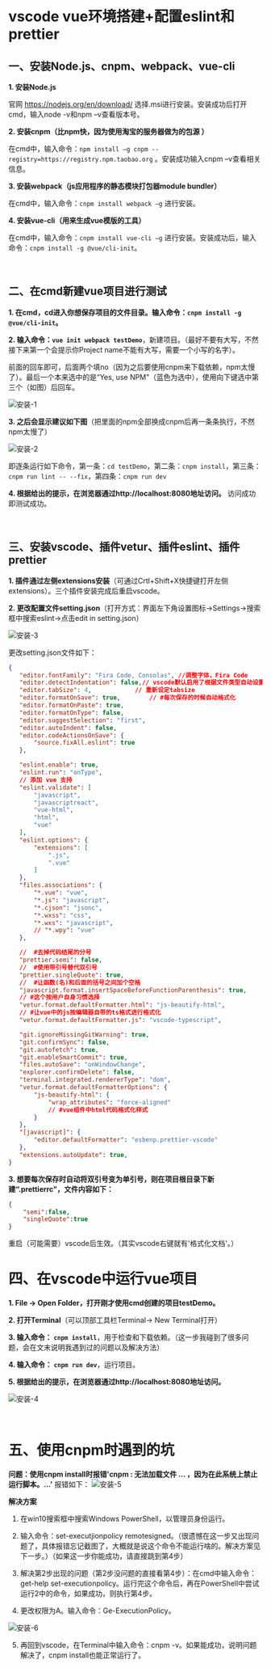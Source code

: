 # vscode vue环境搭建+配置eslint和prettier  

## 一、安装Node.js、cnpm、webpack、vue-cli
**1. 安装Node.js**  

官网 https://nodejs.org/en/download/ 选择.msi进行安装。安装成功后打开cmd，输入node -v和npm –v查看版本号。

**2. 安装cnpm（比npm快，因为使用淘宝的服务器做为的包源 ）**  

在cmd中，输入命令：`npm install –g cnpm --registry=https://registry.npm.taobao.org` 。安装成功输入cnpm –v查看相关信息。

**3. 安装webpack（js应用程序的静态模块打包器module bundler）**  

在cmd中，输入命令：`cnpm install webpack –g` 进行安装。

**4. 安装vue-cli（用来生成vue模版的工具）**  

在cmd中，输入命令：`cnpm install vue-cli –g` 进行安装。安装成功后，输入命令：`cnpm install -g @vue/cli-init`。

 

## 二、在cmd新建vue项目进行测试
**1. 在cmd，cd进入你想保存项目的文件目录。输入命令：`cnpm install -g @vue/cli-init`。**  

**2. 输入命令：`vue init webpack testDemo`**，新建项目。（最好不要有大写，不然接下来第一个会提示你Project name不能有大写，需要一个小写的名字）。

前面的回车即可，后面两个填no（因为之后要使用cnpm来下载依赖，npm太慢了）。最后一个本来选中的是“Yes, use NPM"（蓝色为选中），使用向下键选中第三个（如图）后回车。

![安装-1](/pictures/notes/安装-1.png)

**3. 之后会显示建议如下图**（把里面的npm全部换成cnpm后再一条条执行，不然npm太慢了）

![安装-2](/pictures/notes/安装-2.png)

即逐条运行如下命令，第一条：`cd testDemo`，第二条：`cnpm install`，第三条：`cnpm run lint -- --fix`，第四条：`cnpm run dev`

**4. 根据给出的提示，在浏览器通过http://localhost:8080地址访问。** 访问成功即测试成功。

 

## 三、安装vscode、插件vetur、插件eslint、插件prettier
**1. 插件通过左侧extensions安装**（可通过Crtl+Shift+X快捷键打开左侧extensions）。三个插件安装完成后重启vscode。

**2. 更改配置文件setting.json**（打开方式：界面左下角设置图标->Settings->搜索框中搜索eslint->点击edit in setting.json）

![安装-3](/pictures/notes/安装-3.png)

更改setting.json文件如下：
 ```json
{
    "editor.fontFamily": "Fira Code, Consolas", //调整字体，Fira Code
    "editor.detectIndentation": false,// vscode默认启用了根据文件类型自动设置tabsize的选项
    "editor.tabSize": 4,            // 重新设定tabsize
    "editor.formatOnSave": true,        // #每次保存的时候自动格式化 
    "editor.formatOnPaste": true,
    "editor.formatOnType": false,
    "editor.suggestSelection": "first",
    "editor.autoIndent": false,
    "editor.codeActionsOnSave": {
        "source.fixAll.eslint": true
    },
 
    "eslint.enable": true,
    "eslint.run": "onType",
    // 添加 vue 支持
    "eslint.validate": [
        "javascript",
        "javascriptreact",
        "vue-html",
        "html",
        "vue"
    ],
    "eslint.options": {
        "extensions": [
            ".js",
            ".vue"
        ]
    },
    "files.associations": {
        "*.vue": "vue",
        "*.js": "javascript",
        "*.cjson": "jsonc",
        "*.wxss": "css",
        "*.wxs": "javascript",
        // "*.wpy": "vue"
    },
 
    //  #去掉代码结尾的分号 
    "prettier.semi": false,
    //  #使用带引号替代双引号 
    "prettier.singleQuote": true,
    //  #让函数(名)和后面的括号之间加个空格
    "javascript.format.insertSpaceBeforeFunctionParenthesis": true,
    // #这个按用户自身习惯选择 
    "vetur.format.defaultFormatter.html": "js-beautify-html",
    // #让vue中的js按编辑器自带的ts格式进行格式化 
    "vetur.format.defaultFormatter.js": "vscode-typescript",
 
    "git.ignoreMissingGitWarning": true,
    "git.confirmSync": false,
    "git.autofetch": true,
    "git.enableSmartCommit": true,
    "files.autoSave": "onWindowChange",
    "explorer.confirmDelete": false,
    "terminal.integrated.rendererType": "dom",
    "vetur.format.defaultFormatterOptions": {
        "js-beautify-html": {
            "wrap_attributes": "force-aligned"
            // #vue组件中html代码格式化样式
        }
    },
    "[javascript]": {
        "editor.defaultFormatter": "esbenp.prettier-vscode"
    },
    "extensions.autoUpdate": true,
}
```
**3. 想要每次保存时自动将双引号变为单引号，则在项目根目录下新建“.prettierrc"，文件内容如下：**   
```json
{
    "semi":false,
    "singleQuote":true
}
```
重启（可能需要）vscode后生效。（其实vscode右键就有'格式化文档'。）  



# 四、在vscode中运行vue项目  

**1. File -> Open Folder，打开刚才使用cmd创建的项目testDemo。**  

**2. 打开Terminal**（可以顶部工具栏Terminal-> New Terminal打开）  

**3. 输入命令： `cnpm install`**，用于检查和下载依赖。（这一步我碰到了很多问题，会在文末说明我遇到过的问题以及解决方法）  

**4. 输入命令： `cnpm run dev`**，运行项目。  

**5. 根据给出的提示，在浏览器通过http://localhost:8080地址访问。**  

![安装-4](/pictures/notes/安装-4.png)

 

# 五、使用cnpm时遇到的坑
**问题：使用cnpm install时报错'cnpm : 无法加载文件 ... ，因为在此系统上禁止运行脚本。...'**
报错如下：
![安装-5](/pictures/notes/安装-5.png)


**解决方案**
1. 在win10搜索框中搜索Windows PowerShell，以管理员身份运行。  

2. 输入命令：set-executjionpolicy remotesigned。（很遗憾在这一步又出现问题了，具体报错忘记截图了，大概就是说这个命令不能运行啥的。解决方案见下一步。）（如果这一步你能成功，请直接跳到第4步）  

3. 解决第2步出现的问题（第2步没问题的直接看第4步）：在cmd中输入命令：get-help set-executionpolicy。运行完这个命令后，再在PowerShell中尝试运行2中的命令，如果成功，则执行第4步。  

4. 更改权限为A。输入命令：Ge-ExecutionPolicy。  

![安装-6](/pictures/notes/安装-6.png)

5. 再回到vscode，在Terminal中输入命令：cnpm -v。如果能成功，说明问题解决了，cnpm install也能正常运行了。  



